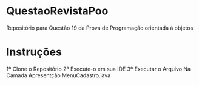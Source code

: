 # QuestaoRevistaPoo
Repositório para Questão 19 da Prova de Programação orientada á objetos
# Instruções
1º Clone o Repositório
2º Execute-o em sua IDE
3º Executar o Arquivo Na Camada Apresentção MenuCadastro.java
